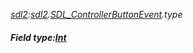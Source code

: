 _[sdl2](../../modules/sdl2/sdl2-module.md):[sdl2](../../modules/sdl2/sdl2-module.md).[SDL\_ControllerButtonEvent](../../modules/sdl2/sdl2-sdl_controllerbuttonevent.md).type_
##### Field type:[Int](../../modules/wonkey/wonkey-types-int.md)
